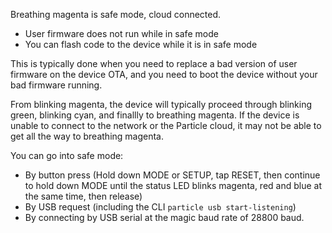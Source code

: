 Breathing magenta is safe mode, cloud connected.

- User firmware does not run while in safe mode
- You can flash code to the device while it is in safe mode

This is typically done when you need to replace a bad version of user firmware on the device OTA, and you need to boot the device without your bad firmware running.

From blinking magenta, the device will typically proceed through blinking green, blinking cyan, and finallly to breathing magenta. If the device is unable to connect to the network or the Particle cloud, it may not be able to get all the way to breathing magenta.

You can go into safe mode:

- By button press (Hold down MODE or SETUP, tap RESET, then continue to hold down MODE until the status LED blinks magenta, red and blue at the same time, then release)
- By USB request (including the CLI `particle usb start-listening`)
- By connecting by USB serial at the magic baud rate of 28800 baud.


